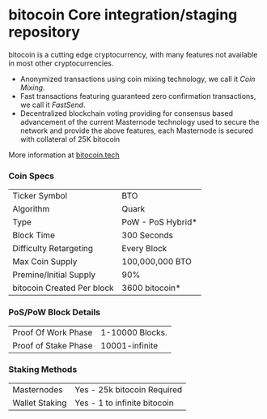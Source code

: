 bitocoin Core integration/staging repository
=====================================


bitocoin is a cutting edge cryptocurrency, with many features not available in most other cryptocurrencies.
- Anonymized transactions using coin mixing technology, we call it _Coin Mixing_.
- Fast transactions featuring guaranteed zero confirmation transactions, we call it _FastSend_.
- Decentralized blockchain voting providing for consensus based advancement of the current Masternode
  technology used to secure the network and provide the above features, each Masternode is secured
  with collateral of 25K bitocoin

More information at [bitocoin.tech](http://www.bitocoin.tech)

### Coin Specs
<table>
<tr><td>Ticker Symbol</td><td>BTO</td></tr>
<tr><td>Algorithm</td><td>Quark</td></tr>
<tr><td>Type</td><td>PoW - PoS Hybrid*</td></tr>
<tr><td>Block Time</td><td>300 Seconds</td></tr>
<tr><td>Difficulty Retargeting</td><td>Every Block</td></tr>
<tr><td>Max Coin Supply</td><td>100,000,000 BTO</td></tr>
<tr><td>Premine/Initial Supply</td><td>90%</td></tr>
<tr><td>bitocoin Created Per block</td><td>3600 bitocoin*</td></tr>
</table>


### PoS/PoW Block Details
<table>
<tr><td>Proof Of Work Phase</td><td>1-10000 Blocks.</td></tr>
<tr><td>Proof of Stake Phase</td><td>10001-infinite</td></tr>
</table>

### Staking Methods
<table>
<tr><td>Masternodes</td><td>Yes - 25k bitocoin Required</td></tr>
<tr><td>Wallet Staking</td><td>Yes - 1 to infinite bitocoin</td></tr>
</table>

</table>
